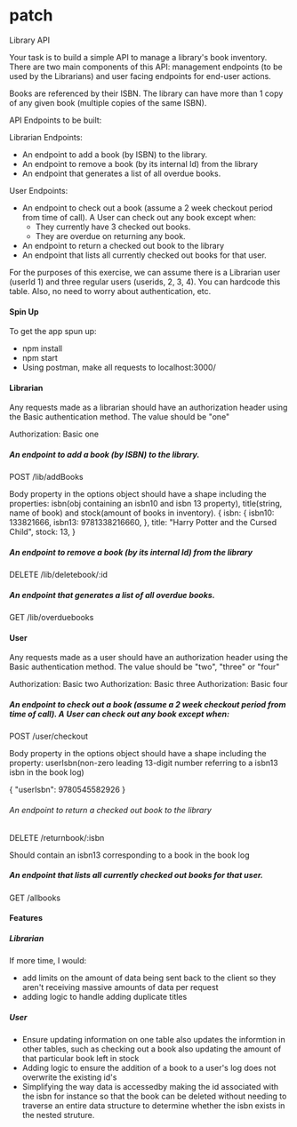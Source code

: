 # patch

Library API

Your task is to build a simple API to manage a library's book inventory. There are two main components of this API: management endpoints (to be used by the Librarians) and user facing endpoints for end-user actions.

Books are referenced by their ISBN. The library can have more than 1 copy of any given book (multiple copies of the same ISBN).

API Endpoints to be built:

Librarian Endpoints:

- An endpoint to add a book (by ISBN) to the library.
- An endpoint to remove a book (by its internal Id) from the library
- An endpoint that generates a list of all overdue books.

User Endpoints:

- An endpoint to check out a book (assume a 2 week checkout period from time of call). A User can check out any book except when:
  - They currently have 3 checked out books.
  - They are overdue on returning any book.
- An endpoint to return a checked out book to the library
- An endpoint that lists all currently checked out books for that user.

For the purposes of this exercise, we can assume there is a Librarian user (userId 1) and three regular users (userids, 2, 3, 4). You can hardcode this table. Also, no need to worry about authentication, etc.

#### Spin Up

To get the app spun up:

- npm install
- npm start
- Using postman, make all requests to localhost:3000/<endpoint>

#### Librarian

Any requests made as a librarian should have an authorization header using the Basic authentication method. The value should be "one"

Authorization: Basic one

##### An endpoint to add a book (by ISBN) to the library.

POST /lib/addBooks

Body property in the options object should have a shape including the properties: isbn(obj containing an isbn10 and isbn 13 property), title(string, name of book) and stock(amount of books in inventory).
{
isbn: {
isbn10: 133821666,
isbn13: 9781338216660,
},
title: "Harry Potter and the Cursed Child",
stock: 13,
}

##### An endpoint to remove a book (by its internal Id) from the library

DELETE /lib/deletebook/:id

##### An endpoint that generates a list of all overdue books.

GET /lib/overduebooks

#### User

Any requests made as a user should have an authorization header using the Basic authentication method. The value should be "two", "three" or "four"

Authorization: Basic two
Authorization: Basic three
Authorization: Basic four

##### An endpoint to check out a book (assume a 2 week checkout period from time of call). A User can check out any book except when:

POST /user/checkout

Body property in the options object should have a shape including the property: userIsbn(non-zero leading 13-digit number referring to a isbn13 isbn in the book log)

{
"userIsbn": 9780545582926
}

###### An endpoint to return a checked out book to the library

DELETE /returnbook/:isbn

Should contain an isbn13 corresponding to a book in the book log

##### An endpoint that lists all currently checked out books for that user.

GET /allbooks

#### Features

##### Librarian

If more time, I would:

- add limits on the amount of data being sent back to the client so they aren't receiving massive amounts of data per request
- adding logic to handle adding duplicate titles

##### User

- Ensure updating information on one table also updates the informtion in other tables, such as checking out a book also updating the amount of that particular book left in stock
- Adding logic to ensure the addition of a book to a user's log does not overwrite the existing id's
- Simplifying the way data is accessedby making the id associated with the isbn for instance so that the book can be deleted without needing to traverse an entire data structure to determine whether the isbn exists in the nested struture.
